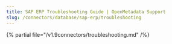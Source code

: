 ```yaml
---
title: SAP ERP Troubleshooting Guide | OpenMetadata Support
slug: /connectors/database/sap-erp/troubleshooting
---
```


{% partial file="/v1.9connectors/troubleshooting.md" /%}
